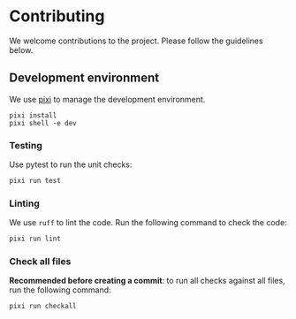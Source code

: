 # Contributing

We welcome contributions to the project. Please follow the guidelines below.

## Development environment

We use [pixi](https://pixi.sh/latest/) to manage the development environment.

```shell
pixi install
pixi shell -e dev
```

### Testing

Use pytest to run the unit checks:

```bash
pixi run test
```

### Linting

We use `ruff` to lint the code. Run the following command to check the code:

```bash
pixi run lint
```

### Check all files

**Recommended before creating a commit**: to run all checks against all files,
run the following command:

```bash
pixi run checkall
```
